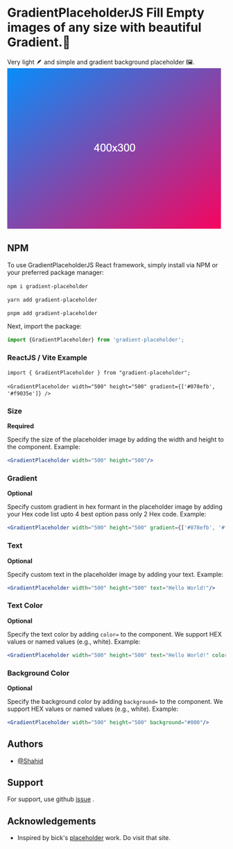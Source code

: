 # GradientPlaceholderJS Fill Empty images of any size with beautiful Gradient.🌈
Very light  🪶  and simple and gradient background placeholder 🖼️.
![GradientPlaceholderJS](sample-image/gradient-placeholder.png)


## NPM

To use GradientPlaceholderJS  React framework, simply install via NPM or your preferred package manager:

```npm i gradient-placeholder```

```yarn add gradient-placeholder```

```pnpm add gradient-placeholder```

Next, import the package:

```jsx
import {GradientPlaceholder} from 'gradient-placeholder';
```

### ReactJS / Vite Example

```
import { GradientPlaceholder } from "gradient-placeholder";

<GradientPlaceholder width="500" height="500" gradient={['#078efb', '#f9035e']} />
```

### Size

**Required**

Specify the size of the placeholder image by adding the width and height to the component. Example:

```jsx
<GradientPlaceholder width="500" height="500"/>
```
### Gradient

**Optional**

Specify custom gradient in hex formant in the placeholder image by adding your Hex code list upto 4 best option pass only 2 Hex code. Example:

```jsx
<GradientPlaceholder width="500" height="500" gradient={['#078efb', '#f9035e']}/>
```

### Text

**Optional**

Specify custom text in the placeholder image by adding your text. Example:

```jsx
<GradientPlaceholder width="500" height="500" text="Hello World!"/>
```

### Text Color

**Optional**

Specify the text color by adding `color=` to the component. We support HEX values or named values (e.g., white).
Example:

```jsx
<GradientPlaceholder width="500" height="500" text="Hello World!" color="#fff"/>
```

### Background Color

**Optional**

Specify the background color by adding `background=` to the component. We support HEX values or named values (e.g.,
white). Example:

```jsx
<GradientPlaceholder width="500" height="500" background="#000"/>
```
## Authors

- [@Shahid](https://www.github.com/shahidkhans)

## Support
For support, use github [issue](https://github.com/shahidkhans/gradient-placeholder/issues) .

## Acknowledgements
 - Inspired by bick's [placeholder](https://github.com/bick/placeholder) work. Do visit that site.
